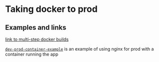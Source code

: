 # Taking docker to prod

## Examples and links

[link to multi-step docker builds]()

[`dev-prod-container-example`](./dev-prod-container-example) is an example of using nginx for prod with a container running the app
